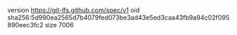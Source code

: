 version https://git-lfs.github.com/spec/v1
oid sha256:5d990ea2565d7b4079fed073be3ad43e5ed3caa43fb9a94c02f095890eec3fc2
size 7006
